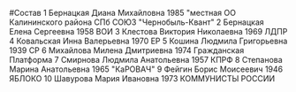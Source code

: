 #Состав
1 Бернацкая Диана Михайловна 1985 \"местная ОО Калининского района СПб СОЮЗ \"Чернобыль-Квант\"
2 Бернацкая Елена Сергеевна 1958 ВОИ
3 Клестова Виктория Николаевна 1969 ЛДПР
4 Ковальская Инна Валерьевна 1970 ЕР
5 Кошина Людмила Григорьевна 1939 СР
6 Михайлова Милена Дмитриевна 1974 Гражданская Платформа
7 Смирнова Людмила Анатольевна 1957 КПРФ
8 Степанова Марина Анатольевна 1965 \"КаРОВАЧ\"
9 Фейгин Борис Моисеевич 1946 ЯБЛОКО
10 Шавурова Мария Ивановна 1973 КОММУНИСТЫ РОССИИ
